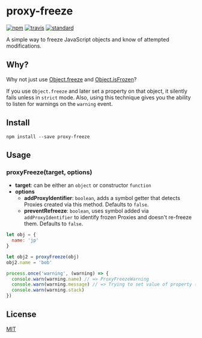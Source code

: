 proxy-freeze
=============

[![npm][npm-image]][npm-url]
[![travis][travis-image]][travis-url]
[![standard][standard-image]][standard-url]

[npm-image]: https://img.shields.io/npm/v/proxy-freeze.svg?style=flat-square
[npm-url]: https://www.npmjs.com/package/proxy-freeze
[travis-image]: https://img.shields.io/travis/jprichardson/proxy-freeze.svg?style=flat-square
[travis-url]: https://travis-ci.org/jprichardson/proxy-freeze
[standard-image]: https://img.shields.io/badge/code%20style-standard-brightgreen.svg?style=flat-square
[standard-url]: http://npm.im/standard

A simple way to freeze JavaScript objects and know of attempted modifications.

Why?
----

Why not just use [Object.freeze](https://developer.mozilla.org/en-US/docs/Web/JavaScript/Reference/Global_Objects/Object/freeze) and [Object.isFrozen](https://developer.mozilla.org/en-US/docs/Web/JavaScript/Reference/Global_Objects/Object/isFrozen)?

If you use `Object.freeze` and later set a property on that object, it silently fails unless in `strict` mode. Also, using this technique gives you the ability to listen for warnings on the `warning` event.


Install
-------

    npm install --save proxy-freeze


Usage
-----

### proxyFreeze(target, options)

- **target**: can be either an `object` or constructor `function`
- **options**
   - **addProxyIdentifier**: `boolean`, adds a symbol getter that detects Proxies created via this method. Defaults to `false`.
   - **preventRefreeze**: `boolean`, uses symbol added via `addProxyIdentifier` to identify frozen Proxies and doesn't re-freeze them. Defaults to `false`.

```js
let obj = {
  name: 'jp'
}

let obj2 = proxyFreeze(obj)
obj2.name = 'bob'

process.once('warning', (warning) => {
  console.warn(warning.name) // => ProxyFreezeWarning
  console.warn(warning.message) // => Trying to set value of property (name) of frozen object.
  console.warn(warning.stack)
})
```


License
-------

[MIT](LICENSE.md)
